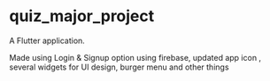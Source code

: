 # quiz_major_project

A Flutter application.


Made using Login & Signup option using firebase, updated app icon , several widgets for UI design, burger menu and other things